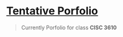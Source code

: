 
# [Tentative Porfolio](https://cesarignacio.github.io/Portfolio)

> Currently Porfolio for class **CISC 3610**



